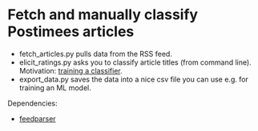 # Fetch and manually classify Postimees articles

* fetch_articles.py pulls data from the RSS feed.
* elicit_ratings.py asks you to classify article titles (from command line). Motivation: [training a classifier](https://github.com/taivop/postimees-textclassifier).
* export_data.py saves the data into a nice csv file you can use e.g. for training an ML model.

Dependencies:
* [feedparser](https://pythonhosted.org/feedparser/)

